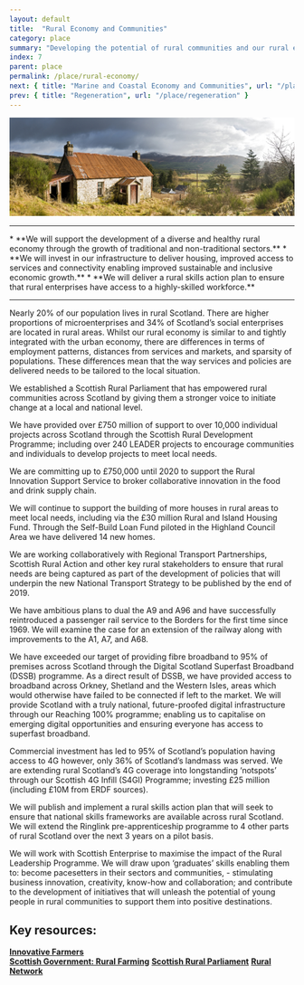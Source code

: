 ```yaml
---
layout: default
title:  "Rural Economy and Communities"
category: place
summary: "Developing the potential of rural communities and our rural economy."
index: 7
parent: place
permalink: /place/rural-economy/
next: { title: "Marine and Coastal Economy and Communities", url: "/place/marine-and-coastal/" }
prev: { title: "Regeneration", url: "/place/regeneration" }
---
```

![Rural Photo](/assets/images/pageimages/place6.jpg)
<br>
<hr>
* **We will support the development of a diverse and healthy rural economy through the growth of traditional and non-traditional sectors.**
* **We will invest in our infrastructure to deliver housing, improved access to services and connectivity enabling improved sustainable and inclusive economic growth.**
* **We will deliver a rural skills action plan to ensure that rural enterprises have access to a highly-skilled workforce.**


<hr>

Nearly 20% of our population lives in rural Scotland.  There are higher proportions of microenterprises and 34% of Scotland’s social enterprises are located in rural areas.  Whilst our rural economy is similar to and tightly integrated with the urban economy, there are differences in terms of employment patterns, distances from services and markets, and sparsity of populations.  These differences mean that the way services and policies are delivered needs to be tailored to the local situation.

We established a Scottish Rural Parliament that has empowered rural communities across Scotland by giving them a stronger voice to initiate change at a local and national level.

We have provided over £750 million of support to over 10,000 individual projects across Scotland through the Scottish Rural Development Programme; including over 240 LEADER projects to encourage communities and individuals to develop projects to meet local needs.

We are committing up to £750,000 until 2020 to support the Rural Innovation Support Service to broker collaborative innovation in the food and drink supply chain.

We will continue to support the building of more houses in rural areas to meet local needs, including via the £30 million Rural and Island Housing Fund.  Through the Self-Build Loan Fund piloted in the Highland Council Area we have delivered 14 new homes.

We are working collaboratively with Regional Transport Partnerships, Scottish Rural Action and other key rural stakeholders to ensure that rural needs are being captured as part of the development of policies that will underpin the new National Transport Strategy to be published by the end of 2019.  

We have ambitious plans to dual the A9 and A96 and have successfully reintroduced a passenger rail service to the Borders for the first time since 1969.  We will examine the case for an extension of the railway along with improvements to the A1, A7, and A68.

We have exceeded our target of providing fibre broadband to 95% of premises across Scotland through the Digital Scotland Superfast Broadband (DSSB) programme.  As a direct result of DSSB, we have provided access to broadband across Orkney, Shetland and the Western Isles, areas which would otherwise have failed to be connected if left to the market.  We will provide Scotland with a truly national, future-proofed digital infrastructure through our Reaching 100% programme; enabling us to capitalise on emerging digital opportunities and ensuring everyone has access to superfast broadband.

Commercial investment has led to 95% of Scotland’s population having access to 4G however, only 36% of Scotland’s landmass was served.  We are extending rural Scotland’s 4G coverage into longstanding ‘notspots’ through our Scottish 4G Infill (S4GI) Programme; investing £25 million (including £10M from ERDF sources).

We will publish and implement a rural skills action plan that will seek to ensure that national skills frameworks are available across rural Scotland.  We will extend the Ringlink pre-apprenticeship programme to 4 other parts of rural Scotland over the next 3 years on a pilot basis.  

We will work with Scottish Enterprise to maximise the impact of the Rural Leadership Programme.  We will draw upon ‘graduates’ skills enabling them to: become pacesetters in their sectors and communities, -  stimulating business innovation, creativity, know-how and collaboration; and contribute to the development of initiatives that will unleash the potential of young people in rural communities to support them into positive destinations.



## Key resources:
**[Innovative Farmers](https://www.innovativefarmers.org/welcometoriss/)**  
**[Scottish Government: Rural Farming](https://www.gov.scot/Topics/farmingrural/SRDP)**
**[Scottish Rural Parliament](https://www.scottishruralparliament.org.uk/)**
**[Rural Network](https://www.ruralnetwork.scot/funding/scottish-rural-development-programme )**
